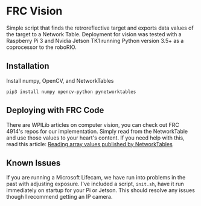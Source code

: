# FRC Vision

Simple script that finds the retroreflective target and exports data values of the target to a Network Table. Deployment for vision was tested with a Raspberry Pi 3 and Nvidia Jetson TK1 running Python version 3.5+ as a coprocessor to the roboRIO.

## Installation

Install numpy, OpenCV, and NetworkTables

```
pip3 install numpy opencv-python pynetworktables
```


## Deploying with FRC Code

There are WPILib articles on computer vision, you can check out FRC 4914's repos for our implementation. Simply read from the NetworkTable and use those values to your heart's content. If you need help with this, read this article: [Reading array values published by NetworkTables](http://wpilib.screenstepslive.com/s/4485/m/24194/l/479908-reading-array-values-published-by-networktables)

## Known Issues

If you are running a Microsoft Lifecam, we have run into problems in the past with adjusting exposure. I've included a script, `init.sh`, have it run immediately on startup for your Pi or Jetson. This should resolve any issues though I recommend getting an IP camera.
